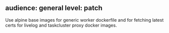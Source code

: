 audience: general
level: patch
---
Use alpine base images for generic worker dockerfile and for fetching latest certs for livelog and taskcluster proxy docker images.

